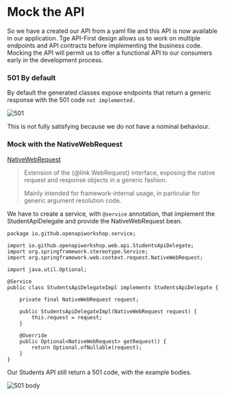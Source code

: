 # Mock the API
So we have a created our API from a yaml file and this API is now available in our application.
Tge API-First design allows us to work on multiple endpoints and API contracts before implementing 
the business code. Mocking the API will permit us to offer a functional API to our consumers 
early in the development process.

### 501 By default
By default the generated classes expose endpoints that return a generic response with the 501 code
`not implemented.`

![501](https://github.com/avdev4j/workshop-openapi/blob/master/resources/images/3/501.png)

This is not fully satisfying because we do not have a nominal behaviour.

### Mock with the NativeWebRequest
[NativeWebRequest](https://docs.spring.io/spring/docs/current/javadoc-api/org/springframework/web/context/request/NativeWebRequest.html)
> Extension of the {@link WebRequest} interface, exposing the native request and response objects in a generic fashion.
    <p>Mainly intended for framework-internal usage,
   in particular for generic argument resolution code.</p>

We have to create a service, with `@service` annotation, that implement the StudentApiDelegate and provide the NativeWebRequest bean.

```
package io.github.openapiworkshop.service;

import io.github.openapiworkshop.web.api.StudentsApiDelegate;
import org.springframework.stereotype.Service;
import org.springframework.web.context.request.NativeWebRequest;

import java.util.Optional;

@Service
public class StudentsApiDelegateImpl implements StudentsApiDelegate {

    private final NativeWebRequest request;

    public StudentsApiDelegateImpl(NativeWebRequest request) {
        this.request = request;
    }

    @Override
    public Optional<NativeWebRequest> getRequest() {
        return Optional.ofNullable(request);
    }
}
```

Our Students API still return a 501 code, with the example bodies.

![501 body](https://github.com/avdev4j/workshop-openapi/blob/master/resources/images/3/501_body.png)

